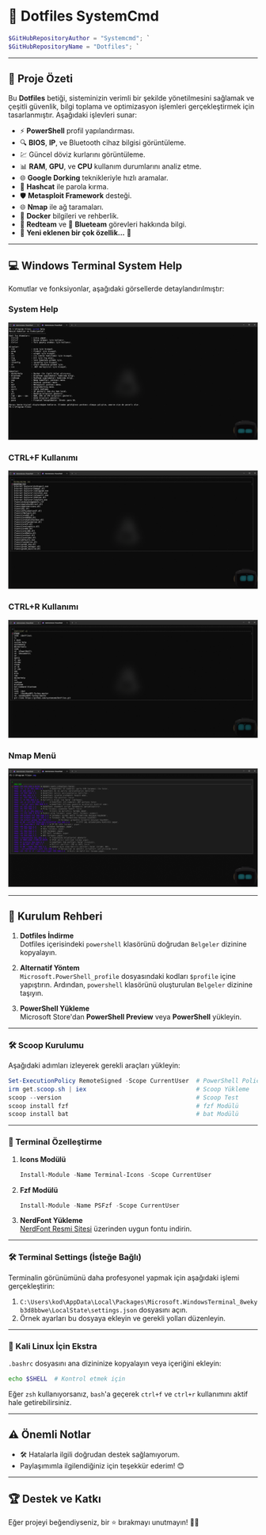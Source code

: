 # 🌟 Dotfiles SystemCmd

```powershell
$GitHubRepositoryAuthor = "Systemcmd"; `
$GitHubRepositoryName = "Dotfiles"; `
```

---

## 🚀 Proje Özeti

Bu **Dotfiles** betiği, sisteminizin verimli bir şekilde yönetilmesini sağlamak ve çeşitli güvenlik, bilgi toplama ve optimizasyon işlemleri gerçekleştirmek için tasarlanmıştır. Aşağıdaki işlevleri sunar:

- ⚡ **PowerShell** profil yapılandırması.
- 🔍 **BIOS**, **IP**, ve Bluetooth cihaz bilgisi görüntüleme.
- 💹 Güncel döviz kurlarını görüntüleme.
- 📊 **RAM**, **GPU**, ve **CPU** kullanım durumlarını analiz etme.
- 🌐 **Google Dorking** teknikleriyle hızlı aramalar.
- 🔑 **Hashcat** ile parola kırma.
- 🛡️ **Metasploit Framework** desteği.
- 🌐 **Nmap** ile ağ taramaları.
- 🐳 **Docker** bilgileri ve rehberlik.
- 🔴 **Redteam** ve 🔵 **Blueteam** görevleri hakkında bilgi.
- 🔹 **Yeni eklenen bir çok özellik...** 🔹

---

## 💻 Windows Terminal System Help

Komutlar ve fonksiyonlar, aşağıdaki görsellerde detaylandırılmıştır:

### System Help
![System Help](https://github.com/systemcmd/Dotfiles/raw/main/images/system%20help.png)

### CTRL+F Kullanımı
![CTRL+F Komutu](https://github.com/systemcmd/Dotfiles/raw/main/images/CTRL+F.png)

### CTRL+R Kullanımı
![CTRL+R Komutu](https://github.com/systemcmd/Dotfiles/raw/main/images/CTRL+R.jpg)

### Nmap Menü
![Nmap Menü](https://github.com/systemcmd/Dotfiles/raw/main/images/nmp.png)

---

## 🔧 Kurulum Rehberi

1. **Dotfiles İndirme**  
   Dotfiles içerisindeki `powershell` klasörünü doğrudan `Belgeler` dizinine kopyalayın.

2. **Alternatif Yöntem**  
   `Microsoft.PowerShell_profile` dosyasındaki kodları `$profile` içine yapıştırın. Ardından, `powershell` klasörünü oluşturulan `Belgeler` dizinine taşıyın.

3. **PowerShell Yükleme**  
   Microsoft Store'dan **PowerShell Preview** veya **PowerShell** yükleyin.

---

### 🛠️ Scoop Kurulumu

Aşağıdaki adımları izleyerek gerekli araçları yükleyin:

```powershell
Set-ExecutionPolicy RemoteSigned -Scope CurrentUser  # PowerShell Policy Ayarları
irm get.scoop.sh | iex                               # Scoop Yükleme
scoop --version                                      # Scoop Test
scoop install fzf                                    # fzf Modülü
scoop install bat                                    # bat Modülü
```

---

### 🎨 Terminal Özelleştirme

1. **Icons Modülü**  
   ```powershell
   Install-Module -Name Terminal-Icons -Scope CurrentUser
   ```

2. **Fzf Modülü**  
   ```powershell
   Install-Module -Name PSFzf -Scope CurrentUser
   ```

3. **NerdFont Yükleme**  
   [NerdFont Resmi Sitesi](https://www.nerdfonts.com/font-downloads) üzerinden uygun fontu indirin.

---

### 🛠️ Terminal Settings (İsteğe Bağlı)

Terminalin görünümünü daha profesyonel yapmak için aşağıdaki işlemi gerçekleştirin:

1. `C:\Users\kod\AppData\Local\Packages\Microsoft.WindowsTerminal_8wekyb3d8bbwe\LocalState\settings.json` dosyasını açın.
2. Örnek ayarları bu dosyaya ekleyin ve gerekli yolları düzenleyin.

---

### 🐧 Kali Linux İçin Ekstra

`.bashrc` dosyasını ana dizininize kopyalayın veya içeriğini ekleyin:
```bash
echo $SHELL  # Kontrol etmek için
```
Eğer `zsh` kullanıyorsanız, `bash`'a geçerek `ctrl+f` ve `ctrl+r` kullanımını aktif hale getirebilirsiniz.

---

## ⚠️ Önemli Notlar

- 🛠️ Hatalarla ilgili doğrudan destek sağlamıyorum.
- Paylaşımımla ilgilendiğiniz için teşekkür ederim! 😊

---

## 🏆 Destek ve Katkı

Eğer projeyi beğendiyseniz, bir ⭐ bırakmayı unutmayın! 🧑‍💻
